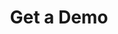 ---
layout: iframe-form
title: Get a Demo
description: "Help patients visualize how your services can benefit them. Before and After photos on your practice website allows current and prospective patients to see your work and what you can do for them."
meta_image: "/img/meta/dl.jpg"
nofollow: true
permalink: "https://growth.doctorlogic.com/get-a-demo"
page_class:
- class: form-page
headline: Get A Demo
text: Schedule a quick online demo to see why DoctorLogic is the '#1 Patient Acquisition Platform' loved by thousands of doctors and millions of patients. Starting at $595.
form_id: c6fa46ad-9d9d-4595-9925-d3b500a2d992
campaign_id: 7011U000000ZNYgQAO
img_src: "/img/form-pages/imac-vip.png"
img_alt: "Get a Demo"
---